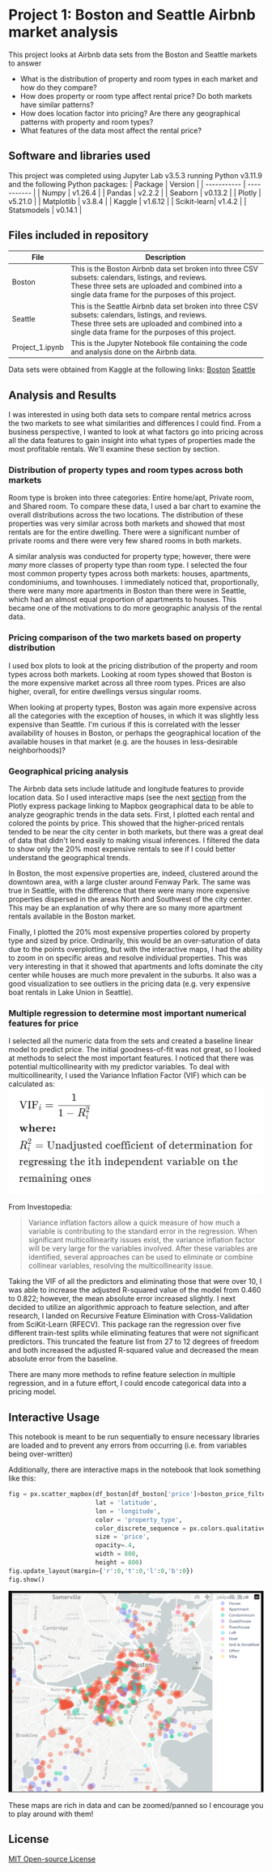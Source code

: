 # Project 1: Boston and Seattle Airbnb market analysis

This project looks at Airbnb data sets from the Boston and Seattle markets to answer
 - What is the distribution of property and room types in each market and how do they compare?
 - How does property or room type affect rental price? Do both markets have similar patterns?
 - How does location factor into pricing? Are there any geographical patterns with property and room types?
 - What features of the data most affect the rental price?
   
## Software and libraries used

This project was completed using Jupyter Lab v3.5.3 running Python v3.11.9 and the following Python packages:
| Package     |   Version   |
| ----------- | ----------- |
| Numpy       |   v1.26.4   |
| Pandas      |   v2.2.2    |
| Seaborn     |   v0.13.2   |
| Plotly      |   v5.21.0   |
| Matplotlib  |   v3.8.4    |
| Kaggle      |   v1.6.12   |
| Scikit-learn|   v1.4.2    |
| Statsmodels |    v0.14.1  |

## Files included in repository

| File | Description |
|------|-------------|
| Boston| This is the Boston Airbnb data set broken into three CSV subsets: calendars, listings, and reviews.<br>These three sets are uploaded and combined into a single data frame for the purposes of this project.|
| Seattle| This is the Seattle Airbnb data set broken into three CSV subsets: calendars, listings, and reviews.<br>These three sets are uploaded and combined into a single data frame for the purposes of this project.|
| Project_1.ipynb| This is the Jupyter Notebook file containing the code and analysis done on the Airbnb data. |

Data sets were obtained from Kaggle at the following links:
[Boston](https://www.kaggle.com/datasets/airbnb/boston/data)
[Seattle](https://www.kaggle.com/datasets/airbnb/seattle/data)

## Analysis and Results

I was interested in using both data sets to compare rental metrics across the two markets to see what similarities and differences I could find. From a business perspective, I wanted to look at what factors go into pricing across all the data features to gain insight into what types of properties made the most profitable rentals. We'll examine these section by section.

### Distribution of property types and room types across both markets

Room type is broken into three categories: Entire home/apt, Private room, and Shared room. To compare these data, I used a bar chart to examine the overall distributions across the two locations. The distribution of these properties was very similar across both markets and showed that most rentals are for the entire dwelling. There were a significant number of private rooms  and there were very few shared rooms in both markets.

A similar analysis was conducted for property type; however, there were *many* more classes of property type than room type. I selected the four most common property types across both markets: houses, apartments, condominiums, and townhouses. I immediately noticed that, proportionally, there were many more apartments in Boston than there were in Seattle, which had an almost equal proportion of apartments to houses. This became one of the motivations to do more geographic analysis of the rental data.

### Pricing comparison of the two markets based on property distribution

I used box plots to look at the pricing distribution of the property and room types across both markets. Looking at room types showed that Boston is the more expensive market across all three room types. Prices are also higher, overall, for entire dwellings versus singular rooms.

When looking at property types, Boston was again more expensive across all the categories with the exception of houses, in which it was slightly less expensive than Seattle. I'm curious if this is correlated with the lesser availability of houses in Boston, or perhaps the geographical location of the available houses in that market (e.g. are the houses in less-desirable neighborhoods)?

### Geographical pricing analysis

The Airbnb data sets include latitude and longitude features to provide location data. So I used interactive maps (see the next [section](#interactive-usage) from the Plotly express package linking to Mapbox geographical data to be able to analyze geographic trends in the data sets. First, I plotted each rental and colored the points by price. This showed that the higher-priced rentals tended to be near the city center in both markets, but there was a great deal of data that didn't lend easily to making visual inferences. I filtered the data to show only the 20% most expensive rentals to see if I could better understand the geographical trends.

In Boston, the most expensive properties are, indeed, clustered around the downtown area, with a large cluster around Fenway Park. The same was true in Seattle, with the difference that there were many more expensive properties dispersed in the areas North and Southwest of the city center. This may be an explanation of why there are so many more apartment rentals available in the Boston market.

Finally, I plotted the 20% most expensive properties colored by property type and sized by price. Ordinarily, this would be an over-saturation of data due to the points overplotting, but with the interactive maps, I had the ability to zoom in on specific areas and resolve individual properties. This was very interesting in that it showed that apartments and lofts dominate the city center while houses are much more prevalent in the suburbs. It also was a good visualization to see outliers in the pricing data (e.g. very expensive boat rentals in Lake Union in Seattle).

### Multiple regression to determine most important numerical features for price

I selected all the numeric data from the sets and created a baseline linear model to predict price. The initial goodness-of-fit was not great, so I looked at methods to select the most important features. I noticed that there was potential multicollinearity with my predictor variables. To deal with multicollinearity, I used the Variance Inflation Factor (VIF) which can be calculated as:
![vif](/Images/vif.png)

From Investopedia:
>Variance inflation factors allow a quick measure of how much a variable is contributing to the standard error in the regression. When significant multicollinearity issues exist, the variance inflation factor will be very large for the variables involved. After these variables are identified, several approaches can be used to eliminate or combine collinear variables, resolving the multicollinearity issue.

Taking the VIF of all the predictors and eliminating those that were over 10, I was able to increase the adjusted R-squared value of the model from 0.460 to 0.822; however, the mean absolute error increased slightly. I next decided to utilize an algorithmic approach to feature selection, and after research, I landed on Recursive Feature Elimination with Cross-Validation from SciKit-Learn (RFECV). This package ran the regression over five different train-test splits while eliminating features that were not significant predictors. This truncated the feature list from 27 to 12 degrees of freedom and both increased the adjusted R-squared value and decreased the mean absolute error from the baseline.

There are many more methods to refine feature selection in multiple regression, and in a future effort, I could encode categorical data into a pricing model.

## Interactive Usage

This notebook is meant to be run sequentially to ensure necessary libraries are loaded and to prevent any errors from occurring (i.e. from variables being over-written)

Additionally, there are interactive maps in the notebook that look something like this:
```python
fig = px.scatter_mapbox(df_boston[df_boston['price']>boston_price_filter],
                        lat = 'latitude',
                        lon = 'longitude',
                        color = 'property_type',
                        color_discrete_sequence = px.colors.qualitative.Plotly,
                        size = 'price',
                        opacity=.4,
                        width = 800,
                        height = 800)
fig.update_layout(margin={'r':0,'t':0,'l':0,'b':0})
fig.show()
```
![map image](/Images/Interactive_map.png)

These maps are rich in data and can be zoomed/panned so I encourage you to play around with them!

## License

[MIT Open-source License](LICENSE.txt)

